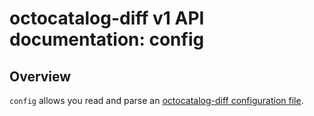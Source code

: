 # octocatalog-diff v1 API documentation: config

## Overview

`config` allows you read and parse an [octocatalog-diff configuration file](/doc/configuration.md).
